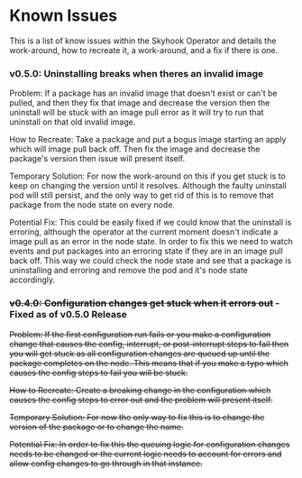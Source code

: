 # Known Issues

This is a list of know issues within the Skyhook Operator and details the work-around, how to recreate it, a work-around, and a fix if there is one.

### v0.5.0: Uninstalling breaks when theres an invalid image

Problem: If a package has an invalid image that doesn't exist or can't be pulled, and then they fix that image and decrease the version then the uninstall will be stuck with an image pull error as it will try to run that uninstall on that old invalid image.
    
How to Recreate: Take a package and put a bogus image starting an apply which will image pull back off. Then fix the image and decrease the package's version then issue will present itself.
    
Temporary Solution: For now the work-around on this if you get stuck is to keep on changing the version until it resolves. Although the faulty uninstall pod will still persist, and the only way to get rid of this is to remove that package from the node state on every node.

Potential Fix: This could be easily fixed if we could know that the uninstall is erroring, although the operator at the current moment doesn't indicate a image pull as an error in the node state. In order to fix this we need to watch events and put packages into an erroring state if they are in an image pull back off. This way we could check the node state and see that a package is uninstalling and erroring and remove the pod and it's node state accordingly.
    
### ~~v0.4.0: Configuration changes get stuck when it errors out~~ - **Fixed as of v0.5.0 Release**

~~Problem: If the first configuration run fails or you make a configuration change that causes the config, interrupt, or post-interrupt steps to fail then you will get stuck as all configuration changes are queued up until the package completes on the node. This means that if you make a typo which causes the config steps to fail you will be stuck.~~
    
~~How to Recreate: Create a breaking change in the configuration which causes the config steps to error out and the problem will present itself.~~
    
~~Temporary Solution: For now the only way to fix this is to change the version of the package or to change the name.~~

~~Potential Fix: In order to fix this the queuing logic for configuration changes needs to be changed or the current logic needs to account for errors and allow config changes to go through in that instance.~~
